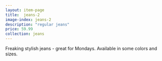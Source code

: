 ```yaml
---
layout: item-page
title:  jeans-2
image-index: jeans-2
description: "regular jeans"
price: 59.99
collection: jeans
---
```

Freaking stylish jeans - great for Mondays. 
Available in some colors and sizes. 